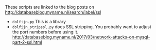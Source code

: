 These scripts are linked to the blog posts on http://databaseblog.myname.nl/search/label/ssl

* `dolfijn.py` This is a library
* `dolfijn_stripssl.py` does SSL stripping. You probably want to adjust the port numbers before using it. http://databaseblog.myname.nl/2017/03/network-attacks-on-mysql-part-2-ssl.html
